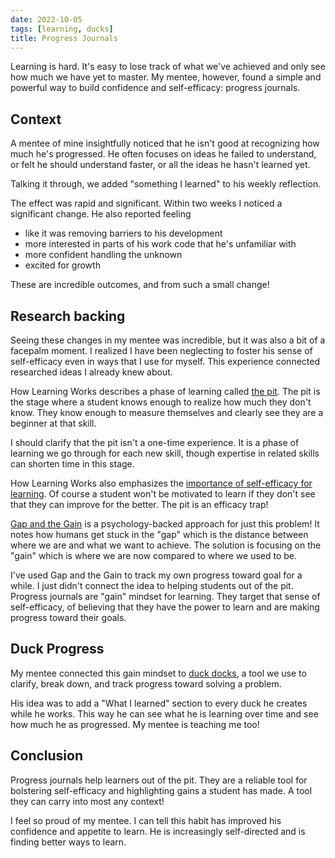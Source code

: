 ```yaml
---
date: 2022-10-05
tags: [learning, ducks]
title: Progress Journals
---
```

<!-- TODO: Get OK from jack before posting -->

Learning is hard. It's easy to lose track of what we've achieved and only see how much we have yet to master. My mentee, however, found a simple and powerful way to build confidence and self-efficacy: progress journals.
<!--more-->

## Context

A mentee of mine insightfully noticed that he isn't good at recognizing how much he's progressed. He often focuses on ideas he failed to understand, or felt he should understand faster, or all the ideas he hasn't learned yet.

Talking it through, we added "something I learned" to his weekly reflection.

The effect was rapid and significant. Within two weeks I noticed a significant change. He also reported feeling 
- like it was removing barriers to his development
- more interested in parts of his work code that he's unfamiliar with
- more confident handling the unknown
- excited for growth

These are incredible outcomes, and from such a small change!

## Research backing

Seeing these changes in my mentee was incredible, but it was also a bit of a facepalm moment. I realized I have been neglecting to foster his sense of self-efficacy even in ways that I use for myself. This experience connected researched ideas I already knew about.

How Learning Works describes a phase of learning called [the pit](https://spencerfarley.com/2021/02/12/1-knowledge-types-and-mastery/#our-part). The pit is the stage where a student knows enough to realize how much they don't know. They know enough to measure themselves and clearly see they are a beginner at that skill. 

I should clarify that the pit isn't a one-time experience. It is a phase of learning we go through for each new skill, though expertise in related skills can shorten time in this stage.

How Learning Works also emphasizes the [importance of self-efficacy for learning](https://spencerfarley.com/2021/02/12/5-motivation-and-goals/). Of course a student won't be motivated to learn if they don't see that they can improve for the better. The pit is an efficacy trap!

[Gap and the Gain](https://gapandgainbook.com/) is a psychology-backed approach for just this problem! It notes how humans get stuck in the "gap" which is the distance between where we are and what we want to achieve. The solution is focusing on the "gain" which is where we are now compared to where we used to be. 

I've used Gap and the Gain to track my own progress toward goal for a while. I just didn't connect the idea to helping students out of the pit. Progress journals are "gain" mindset for learning. They target that sense of self-efficacy, of believing that they have the power to learn and are making progress toward their goals.

## Duck Progress

My mentee connected this gain mindset to [duck docks](../posts/Whats-Your-Duck-V2/2022-06-16-3-Ducks.md), a tool we use to clarify, break down, and track progress toward solving a problem.

His idea was to add a "What I learned" section to every duck he creates while he works. This way he can see what he is learning over time and see how much he as progressed.
My mentee is teaching me too!


## Conclusion

Progress journals help learners out of the pit. They are a reliable tool for bolstering self-efficacy and highlighting gains a student has made. A tool they can carry into most any context!

I feel so proud of my mentee. I can tell this habit has improved his confidence and appetite to learn. He is increasingly self-directed and is finding better ways to learn.

<!-- Q: Explicitly call out that I'm excited to have a tool for helping students out of the pit? -->
<!-- gap and the gain is Better Wrong Than Vague or a checklist of self-efficacy and positivity -->
